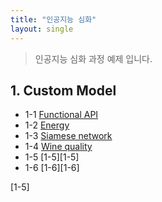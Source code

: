```yaml
---
title: "인공지능 심화"
layout: single
---
```


> 인공지능 심화 과정 예제 입니다.

## 1. Custom Model
* 1-1 [Functional API][1-1]
* 1-2 [Energy][1-2]
* 1-3 [Siamese network][1-3]
* 1-4 [Wine quality][1-4]
* 1-5 [1-5][1-5]
* 1-6 [1-6][1-6]

[1-1]: https://colab.research.google.com/drive/1p5oJnG_jbN7C-TMFVQbNSkCu4aCb5hhh
[1-2]: https://colab.research.google.com/drive/1pIykEjmUQ1HJ65XEhgwr25QWkWNBngK9
[1-3]: https://colab.research.google.com/drive/1pByMq-7Ys8EdUoe8-FcvAGGKe9g0jXGF
[1-4]: https://colab.research.google.com/drive/1pB-7Whzt7NF0O_Es4hVMLOOGdztV9Z8G
[1-5]

